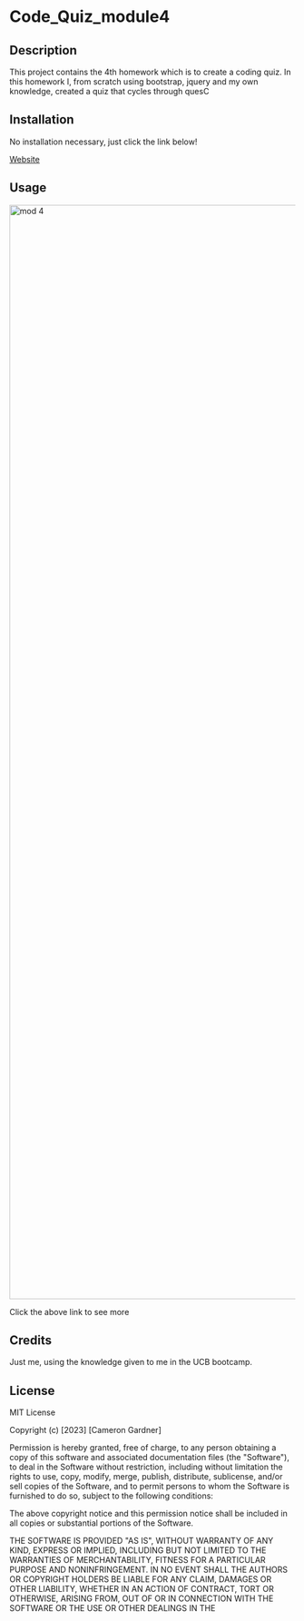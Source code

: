 # Code_Quiz_module4

## Description
This project contains the 4th homework which is to create a coding quiz. In this homework I, from scratch using bootstrap, jquery and my own knowledge, 
created a quiz that cycles through quesC

## Installation

No installation necessary, just click the link below!

[Website](https://camerong7.github.io/code-quiz-module4/)

## Usage

<img width="1929" alt="mod 4" src="https://user-images.githubusercontent.com/122698132/223877539-23803aa1-c58b-464b-986a-f46926d38ac5.png">



Click the above link to see more

## Credits

Just me, using the knowledge given to me in the UCB bootcamp.

## License

MIT License

Copyright (c) [2023] [Cameron Gardner]

Permission is hereby granted, free of charge, to any person obtaining a copy
of this software and associated documentation files (the "Software"), to deal
in the Software without restriction, including without limitation the rights
to use, copy, modify, merge, publish, distribute, sublicense, and/or sell
copies of the Software, and to permit persons to whom the Software is
furnished to do so, subject to the following conditions:

The above copyright notice and this permission notice shall be included in all
copies or substantial portions of the Software.

THE SOFTWARE IS PROVIDED "AS IS", WITHOUT WARRANTY OF ANY KIND, EXPRESS OR
IMPLIED, INCLUDING BUT NOT LIMITED TO THE WARRANTIES OF MERCHANTABILITY,
FITNESS FOR A PARTICULAR PURPOSE AND NONINFRINGEMENT. IN NO EVENT SHALL THE
AUTHORS OR COPYRIGHT HOLDERS BE LIABLE FOR ANY CLAIM, DAMAGES OR OTHER
LIABILITY, WHETHER IN AN ACTION OF CONTRACT, TORT OR OTHERWISE, ARISING FROM,
OUT OF OR IN CONNECTION WITH THE SOFTWARE OR THE USE OR OTHER DEALINGS IN THE
